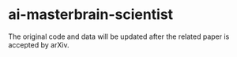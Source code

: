 # ai-masterbrain-scientist

The original code and data will be updated after the related paper is accepted by arXiv.
